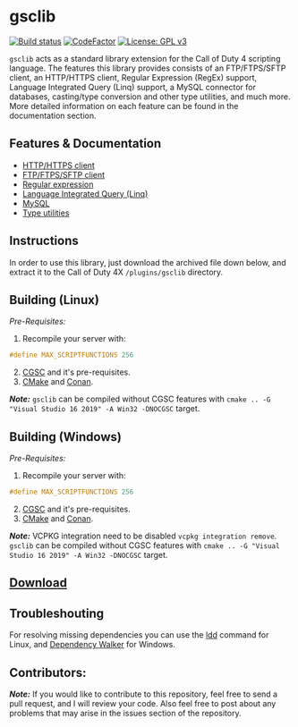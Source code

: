 # gsclib
[![Build status](https://ci.appveyor.com/api/projects/status/wb0m9puc58f5d74w?svg=true)](https://ci.appveyor.com/project/Iswenzz/gsclib)
[![CodeFactor](https://www.codefactor.io/repository/github/iswenzz/gsclib/badge)](https://www.codefactor.io/repository/github/iswenzz/gsclib)
[![License: GPL v3](https://img.shields.io/badge/License-GPLv3-blue.svg)](https://www.gnu.org/licenses/gpl-3.0)

``gsclib`` acts as a standard library extension for the Call of Duty 4 scripting language. The features this library provides consists of an FTP/FTPS/SFTP client, an HTTP/HTTPS client, Regular Expression (RegEx) support, Language Integrated Query (Linq) support, a MySQL connector for databases, casting/type conversion and other type utilities, and much more. More detailed information on each feature can be found in the documentation section.

## Features & Documentation
* [HTTP/HTTPS client](https://github.com/Iswenzz/gsclib/blob/master/docs/https.md)
* [FTP/FTPS/SFTP client](https://github.com/Iswenzz/gsclib/blob/master/docs/ftp.md)
* [Regular expression](https://github.com/Iswenzz/gsclib/blob/master/docs/regex.md)
* [Language Integrated Query (Linq)](https://github.com/Iswenzz/gsclib/blob/master/docs/linq.md)
* [MySQL](https://github.com/Iswenzz/gsclib/blob/master/docs/mysql.md)
* [Type utilities](https://github.com/Iswenzz/gsclib/blob/master/docs/utility.md)

## Instructions
In order to use this library, just download the archived file down below, and extract it to the Call of Duty 4X ``/plugins/gsclib`` directory.

## Building (Linux)
_Pre-Requisites:_
1. Recompile your server with:
```c
#define MAX_SCRIPTFUNCTIONS 256
```
2. [CGSC](https://github.com/Iswenzz/CGSC) and it's pre-requisites.
3. [CMake](https://cmake.org/) and [Conan](https://conan.io/).

***Note:***
``gsclib`` can be compiled without CGSC features with ``cmake .. -G "Visual Studio 16 2019" -A Win32 -DNOCGSC`` target.

## Building (Windows)
_Pre-Requisites:_
1. Recompile your server with:
```c
#define MAX_SCRIPTFUNCTIONS 256
```
2. [CGSC](https://github.com/Iswenzz/CGSC) and it's pre-requisites.
3. [CMake](https://cmake.org/) and [Conan](https://conan.io/).

***Note:***
VCPKG integration need to be disabled ``vcpkg integration remove``.
``gsclib`` can be compiled without CGSC features with ``cmake .. -G "Visual Studio 16 2019" -A Win32 -DNOCGSC`` target.

## [Download](https://github.com/Iswenzz/gsclib/releases)

## Troubleshouting
For resolving missing dependencies you can use the [ldd](https://man7.org/linux/man-pages/man1/ldd.1.html) command for Linux, and [Dependency Walker](https://www.dependencywalker.com/) for Windows.

## Contributors:
***Note:*** If you would like to contribute to this repository, feel free to send a pull request, and I will review your code. Also feel free to post about any problems that may arise in the issues section of the repository.
